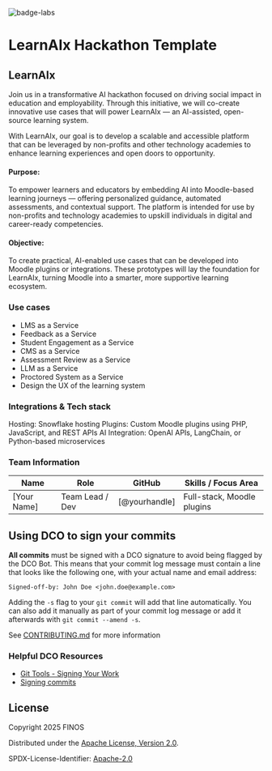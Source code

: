 ![badge-labs](https://user-images.githubusercontent.com/327285/230928932-7c75f8ed-e57b-41db-9fb7-a292a13a1e58.svg)

# LearnAIx Hackathon Template

## LearnAIx

Join us in a transformative AI hackathon focused on driving social impact in education and employability. Through this initiative, we will co-create innovative use cases that will power LearnAIx — an AI-assisted, open-source learning system.

With LearnAIx, our goal is to develop a scalable and accessible platform that can be leveraged by non-profits and other technology academies to enhance learning experiences and open doors to opportunity.

#### Purpose:

To empower learners and educators by embedding AI into Moodle-based learning journeys — offering personalized guidance, automated assessments, and contextual support. The platform is intended for use by non-profits and technology academies to upskill individuals in digital and career-ready competencies.

#### Objective:

To create practical, AI-enabled use cases that can be developed into Moodle plugins or integrations. These prototypes will lay the foundation for LearnAIx, turning Moodle into a smarter, more supportive learning ecosystem.

### Use cases

- LMS as a Service
- Feedback as a Service
- Student Engagement as a Service
- CMS as a Service
- Assessment Review as a Service
- LLM as a Service
- Proctored System as a Service
- Design the UX of the learning system

### Integrations & Tech stack

Hosting: Snowflake hosting
Plugins: Custom Moodle plugins using PHP, JavaScript, and REST APIs
AI Integration: OpenAI APIs, LangChain, or Python-based microservices

### Team Information

| Name        | Role            | GitHub        | Skills / Focus Area        |
| ----------- | --------------- | ------------- | -------------------------- |
| [Your Name] | Team Lead / Dev | [@yourhandle] | Full-stack, Moodle plugins |

## Using DCO to sign your commits

**All commits** must be signed with a DCO signature to avoid being flagged by the DCO Bot. This means that your commit log message must contain a line that looks like the following one, with your actual name and email address:

```
Signed-off-by: John Doe <john.doe@example.com>
```

Adding the `-s` flag to your `git commit` will add that line automatically. You can also add it manually as part of your commit log message or add it afterwards with `git commit --amend -s`.

See [CONTRIBUTING.md](./.github/CONTRIBUTING.md) for more information

### Helpful DCO Resources

- [Git Tools - Signing Your Work](https://git-scm.com/book/en/v2/Git-Tools-Signing-Your-Work)
- [Signing commits
  ](https://docs.github.com/en/github/authenticating-to-github/signing-commits)

## License

Copyright 2025 FINOS

Distributed under the [Apache License, Version 2.0](http://www.apache.org/licenses/LICENSE-2.0).

SPDX-License-Identifier: [Apache-2.0](https://spdx.org/licenses/Apache-2.0)
